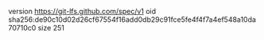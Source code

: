 version https://git-lfs.github.com/spec/v1
oid sha256:de90c10d02d26cf67554f16add0db29c91fce5fe4f4f7a4ef548a10da70710c0
size 251
